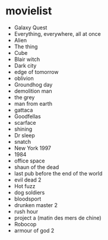 # movielist

- Galaxy Quest
- Everything, everywhere, all at once
- Alien
- The thing
- Cube
- Blair witch 
- Dark city
- edge of tomorrow
- oblivion
- Groundhog day 
- demolition man
- the grey
- man from earth
- gattaca
- Goodfellas
- scarface
- shining
- Dr sleep
- snatch
- New York 1997
- 1984
- office space
- shaun of the dead
- last pub before the end of the world
- evil dead 2
- Hot fuzz
- dog soldiers
- bloodsport
- drunken master 2
- rush hour
- project a (matin des mers de chine)
- Robocop
- armour of god 2
